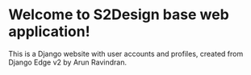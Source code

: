 Welcome to S2Design base web application!
========================================

This is a Django website with user accounts and profiles, created from Django Edge v2 by Arun Ravindran.
